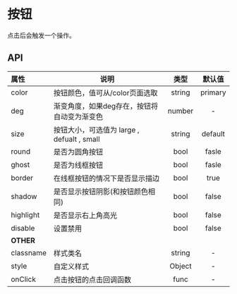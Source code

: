 # 按钮

点击后会触发一个操作。

## API

| 属性        | 说明                                |   类型   |   默认值   |
| :-------- | --------------------------------- | :----: | :-----: |
| color     | 按钮颜色，值可从/color页面选取                | string | primary |
| deg       | 渐变角度，如果deg存在，按钮将自动变为渐变色           | number |    -    |
| size      | 按钮大小，可选值为 large , defualt , small | string | default |
| round     | 是否为圆角按钮                           |  bool  |  fasle  |
| ghost     | 是否为线框按钮                           |  bool  |  fasle  |
| border    | 在线框按钮的情况下是否显示描边                   |  bool  |  true   |
| shadow    | 是否显示按钮阴影(和按钮颜色相同)                 |  bool  |  false  |
| highlight | 是否显示右上角高光                         |  bool  |  false  |
| disable   | 设置禁用                              |  bool  |  false  |
| **OTHER** |                                   |        |         |
| classname | 样式类名                              | string |    -    |
| style     | 自定义样式                             | Object |    -    |
| onClick   | 点击按钮的点击回调函数                       |  func  |    -    |
